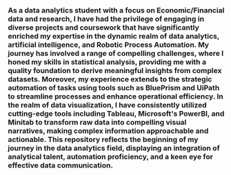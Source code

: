 ###   As a data analytics student with a focus on Economic/Financial data and research, I have had the privilege of engaging in diverse projects and coursework that have significantly enriched my expertise in the dynamic realm of data analytics, artificial intelligence, and Robotic Process Automation. My journey has involved a range of compelling challenges, where I honed my skills in statistical analysis, providing me with a quality foundation to derive meaningful insights from complex datasets. Moreover, my experience extends to the strategic automation of tasks using tools such as BluePrism and UiPath to streamline processes and enhance operational efficiency. In the realm of data visualization, I have consistently utilized cutting-edge tools including Tableau, Microsoft's PowerBI, and Minitab to transform raw data into compelling visual narratives, making complex information approachable and actionable. This repository reflects the beginning of my journey in the data analytics field, displaying an integration of analytical talent, automation proficiency, and a keen eye for effective data communication.
